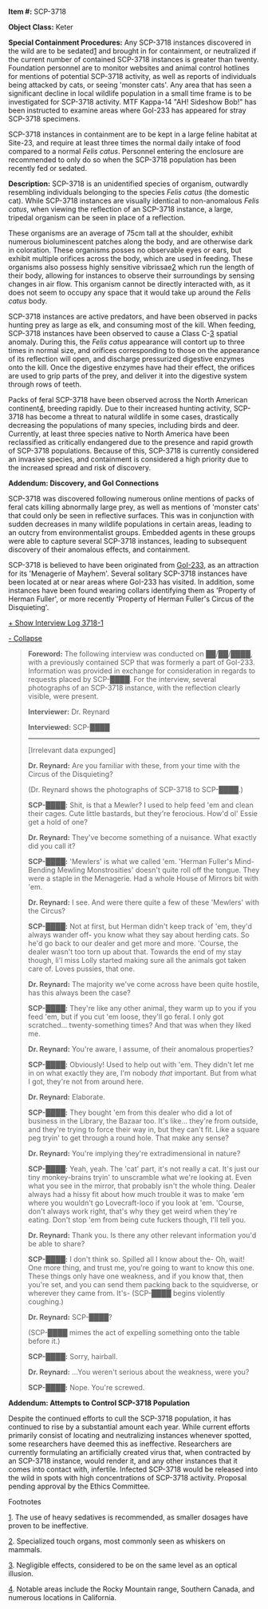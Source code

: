 **Item #:** SCP-3718

**Object Class:** Keter

**Special Containment Procedures:** Any SCP-3718 instances discovered in the wild are to be sedated[1](javascript:;) and brought in for containment, or neutralized if the current number of contained SCP-3718 instances is greater than twenty. Foundation personnel are to monitor websites and animal control hotlines for mentions of potential SCP-3718 activity, as well as reports of individuals being attacked by cats, or seeing 'monster cats'. Any area that has seen a significant decline in local wildlife population in a small time frame is to be investigated for SCP-3718 activity. MTF Kappa-14 "AH! Sideshow Bob!" has been instructed to examine areas where GoI-233 has appeared for stray SCP-3718 specimens.

SCP-3718 instances in containment are to be kept in a large feline habitat at Site-23, and require at least three times the normal daily intake of food compared to a normal _Felis catus_. Personnel entering the enclosure are recommended to only do so when the SCP-3718 population has been recently fed or sedated.

**Description:** SCP-3718 is an unidentified species of organism, outwardly resembling individuals belonging to the species _Felis catus_ (the domestic cat). While SCP-3718 instances are visually identical to non-anomalous _Felis catus_, when viewing the reflection of an SCP-3718 instance, a large, tripedal organism can be seen in place of a reflection.

These organisms are an average of 75cm tall at the shoulder, exhibit numerous bioluminescent patches along the body, and are otherwise dark in coloration. These organisms posses no observable eyes or ears, but exhibit multiple orifices across the body, which are used in feeding. These organisms also possess highly sensitive vibrissae[2](javascript:;) which run the length of their body, allowing for instances to observe their surroundings by sensing changes in air flow. This organism cannot be directly interacted with, as it does not seem to occupy any space that it would take up around the _Felis catus_ body.

SCP-3718 instances are active predators, and have been observed in packs hunting prey as large as elk, and consuming most of the kill. When feeding, SCP-3718 instances have been observed to cause a Class C-[3](javascript:;) spatial anomaly. During this, the _Felis catus_ appearance will contort up to three times in normal size, and orifices corresponding to those on the appearance of its reflection will open, and discharge pressurized digestive enzymes onto the kill. Once the digestive enzymes have had their effect, the orifices are used to grip parts of the prey, and deliver it into the digestive system through rows of teeth.

Packs of feral SCP-3718 have been observed across the North American continent[4](javascript:;), breeding rapidly. Due to their increased hunting activity, SCP-3718 has become a threat to natural wildlife in some cases, drastically decreasing the populations of many species, including birds and deer. Currently, at least three species native to North America have been reclassified as critically endangered due to the presence and rapid growth of SCP-3718 populations. Because of this, SCP-3718 is currently considered an invasive species, and containment is considered a high priority due to the increased spread and risk of discovery.

**Addendum: Discovery, and GoI Connections**

SCP-3718 was discovered following numerous online mentions of packs of feral cats killing abnormally large prey, as well as mentions of 'monster cats' that could only be seen in reflective surfaces. This was in conjunction with sudden decreases in many wildlife populations in certain areas, leading to an outcry from environmentalist groups. Embedded agents in these groups were able to capture several SCP-3718 instances, leading to subsequent discovery of their anomalous effects, and containment.

SCP-3718 is believed to have been originated from [GoI-233](/herman-fuller-hub), as an attraction for its 'Menagerie of Mayhem'. Several solitary SCP-3718 instances have been located at or near areas where GoI-233 has visited. In addition, some instances have been found wearing collars identifying them as 'Property of Herman Fuller', or more recently 'Property of Herman Fuller's Circus of the Disquieting'.

[+ Show Interview Log 3718-1](javascript:;)

[\- Collapse](javascript:;)

> **Foreword:** The following interview was conducted on ██/██/████, with a previously contained SCP that was formerly a part of GoI-233. Information was provided in exchange for consideration in regards to requests placed by SCP-████. For the interview, several photographs of an SCP-3718 instance, with the reflection clearly visible, were present.
> 
> **Interviewer:** Dr. Reynard
> 
> **Interviewed:** SCP-████
> 
> * * *
> 
> **<Begin Log>**
> 
> \[Irrelevant data expunged\]
> 
> **Dr. Reynard:** Are you familiar with these, from your time with the Circus of the Disquieting?
> 
> (Dr. Reynard shows the photographs of SCP-3718 to SCP-████.)
> 
> **SCP-████:** Shit, is that a Mewler? I used to help feed 'em and clean their cages. Cute little bastards, but they're ferocious. How'd ol' Essie get a hold of one?
> 
> **Dr. Reynard:** They've become something of a nuisance. What exactly did you call it?
> 
> **SCP-████:** 'Mewlers' is what we called 'em. 'Herman Fuller's Mind-Bending Mewling Monstrosities' doesn't quite roll off the tongue. They were a staple in the Menagerie. Had a whole House of Mirrors bit with 'em.
> 
> **Dr. Reynard:** I see. And were there quite a few of these 'Mewlers' with the Circus?
> 
> **SCP-████:** Not at first, but Herman didn't keep track of 'em, they'd always wander off- you know what they say about herding cats. So he'd go back to our dealer and get more and more. 'Course, the dealer wasn't too torn up about that. Towards the end of my stay though, li'l miss Lolly started making sure all the animals got taken care of. Loves pussies, that one.
> 
> **Dr. Reynard:** The majority we've come across have been quite hostile, has this always been the case?
> 
> **SCP-████:** They're like any other animal, they warm up to you if you feed 'em, but if you cut 'em loose, they'll go feral. I only got scratched… twenty-something times? And that was when they liked me.
> 
> **Dr. Reynard:** You're aware, I assume, of their anomalous properties?
> 
> **SCP-████:** Obviously! Used to help out with 'em. They didn't let me in on what exactly they are, I'm nobody _that_ important. But from what I got, they're not from around here.
> 
> **Dr. Reynard:** Elaborate.
> 
> **SCP-████:** They bought 'em from this dealer who did a lot of business in the Library, the Bazaar too. It's like… they're from outside, and they're trying to force their way in, but they can't fit. Like a square peg tryin' to get through a round hole. That make any sense?
> 
> **Dr. Reynard:** You're implying they're extradimensional in nature?
> 
> **SCP-████:** Yeah, yeah. The 'cat' part, it's not really a cat. It's just our tiny monkey-brains tryin' to unscramble what we're looking at. Even what you see in the mirror, that probably isn't the whole thing. Dealer always had a hissy fit about how much trouble it was to make 'em where you wouldn't go Lovecraft-loco if you look at 'em. 'Course, don't always work right, that's why they get weird when they're eating. Don't stop 'em from being cute fuckers though, I'll tell you.
> 
> **Dr. Reynard:** Thank you. Is there any other relevant information you'd be able to share?
> 
> **SCP-████:** I don't think so. Spilled all I know about the- Oh, wait! One more thing, and trust me, you're going to want to know this one. These things only have one weakness, and if you know that, then you're set, and you can send them packing back to the squidverse, or wherever they came from. It's- (SCP-████ begins violently coughing.)
> 
> **Dr. Reynard:** SCP-████?
> 
> (SCP-████ mimes the act of expelling something onto the table before it.)
> 
> **SCP-████:** Sorry, hairball.
> 
> **Dr. Reynard:** …You weren't serious about the weakness, were you?
> 
> **SCP-████:** Nope. You're screwed.
> 
> **<End Log>**

**Addendum: Attempts to Control SCP-3718 Population**

Despite the continued efforts to cull the SCP-3718 population, it has continued to rise by a substantial amount each year. While current efforts primarily consist of locating and neutralizing instances whenever spotted, some researchers have deemed this as ineffective. Researchers are currently formulating an artificially created virus that, when contracted by an SCP-3718 instance, would render it, and any other instances that it comes into contact with, infertile. Infected SCP-3718 would be released into the wild in spots with high concentrations of SCP-3718 activity. Proposal pending approval by the Ethics Committee.

Footnotes

[1](javascript:;). The use of heavy sedatives is recommended, as smaller dosages have proven to be ineffective.

[2](javascript:;). Specialized touch organs, most commonly seen as whiskers on mammals.

[3](javascript:;). Negligible effects, considered to be on the same level as an optical illusion.

[4](javascript:;). Notable areas include the Rocky Mountain range, Southern Canada, and numerous locations in California.